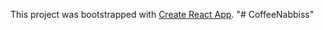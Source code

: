 This project was bootstrapped with [Create React App](https://github.com/facebook/create-react-app).
"# CoffeeNabbiss" 
